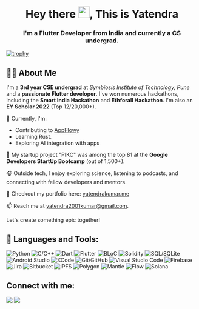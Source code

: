 <!-- <a href="#"><img width="100%" height="auto" src="https://i.imgur.com/iXuL1HG.png" height="175px"/></a> -->

<h1 align="center">Hey there <img src="https://raw.githubusercontent.com/MartinHeinz/MartinHeinz/master/wave.gif" width="30px">, This is Yatendra</h1>
<h3 align="center">I'm a Flutter Developer from India and currently a CS undergrad. </h3>


[![trophy](https://github-profile-trophy.vercel.app/?username=yatendra2001&theme=onedark&title=MultiLanguage,Commits,Repositories,PullRequest,Followers,Joined2020)](https://github.com/yatendra2001/github-profile-trophy)

## 🙋‍♂️ About Me

I'm a **3rd year CSE undergrad** at _Symbiosis Institute of Technology, Pune_ and a **passionate Flutter developer**. I've won numerous hackathons, including the **Smart India Hackathon** and **Ethforall Hackathon**. I'm also an **EY Scholar 2022** (Top 12/20,000+).

🔭 Currently, I'm:
- Contributing to [AppFlowy](https://github.com/AppFlowy-IO/AppFlowy)
- Learning Rust.
- Exploring AI integration with apps

🌟 My startup project "PIKC" was among the top 81 at the **Google Developers StartUp Bootcamp** (out of 1,500+).

🎧 Outside tech, I enjoy exploring science, listening to podcasts, and connecting with fellow developers and mentors.

💼 Checkout my portfolio here: [yatendrakumar.me](https://yatendrakumar.me/)

📫 Reach me at yatendra2001kumar@gmail.com. 

Let's create something epic together!


## 🚀 Languages and Tools:


![Python](https://img.shields.io/badge/Python-3776AB?style=for-the-badge&logo=python&logoColor=white)
![C/C++](https://img.shields.io/badge/C%2FC%2B%2B-00599C?style=for-the-badge&logo=c%2B%2B&logoColor=white)
![Dart](https://img.shields.io/badge/Dart-0175C2?style=for-the-badge&logo=dart&logoColor=white)
![Flutter](https://img.shields.io/badge/Flutter-02569B?style=for-the-badge&logo=flutter&logoColor=white)
![BLoC](https://img.shields.io/badge/BLoC-61DAFB?style=for-the-badge&logo=flutter&logoColor=black)
![Solidity](https://img.shields.io/badge/Solidity-363636?style=for-the-badge&logo=solidity&logoColor=white)
![SQL/SQLite](https://img.shields.io/badge/SQL%2FSQLite-003B57?style=for-the-badge&logo=sqlite&logoColor=white)
![Android Studio](https://img.shields.io/badge/Android_Studio-3DDC84?style=for-the-badge&logo=android-studio&logoColor=white)
![XCode](https://img.shields.io/badge/Xcode-147EFB?style=for-the-badge&logo=xcode&logoColor=white)
![Git/GitHub](https://img.shields.io/badge/Git%2FGitHub-181717?style=for-the-badge&logo=github&logoColor=white)
![Visual Studio Code](https://img.shields.io/badge/Visual_Studio_Code-007ACC?style=for-the-badge&logo=visual-studio-code&logoColor=white)
![Firebase](https://img.shields.io/badge/Firebase-FFCA28?style=for-the-badge&logo=firebase&logoColor=black)
![Jira](https://img.shields.io/badge/Jira-0052CC?style=for-the-badge&logo=jira&logoColor=white)
![Bitbucket](https://img.shields.io/badge/Bitbucket-2684FF?style=for-the-badge&logo=bitbucket&logoColor=white)
![IPFS](https://img.shields.io/badge/IPFS-408A8D?style=for-the-badge&logo=ipfs&logoColor=white)
![Polygon](https://img.shields.io/badge/Polygon-7B43DA?style=for-the-badge&logo=polygon&logoColor=white)
![Mantle](https://img.shields.io/badge/Mantle-000000?style=for-the-badge&logo=mantle&logoColor=white)
![Flow](https://img.shields.io/badge/Flow-3DDC84?style=for-the-badge&logo=flow&logoColor=white)
![Solana](https://img.shields.io/badge/Solana-CA31F9?style=for-the-badge&logo=solana&logoColor=black)



<!-- 
## 📊 My Github Stats

  <br/>
    <a href="https://github.com/yatendra2001/github-readme-stats"><img alt="Yatendra Kumar's Github Stats" src="https://github-readme-stats.vercel.app/api?username=yatendra2001&show_icons=true&count_private=true&theme=tokyonight&hide_border=true&bg_color=0D1117" /></a>

<br/>

[![Top Langs](https://github-readme-stats.vercel.app/api/top-langs/?username=yatendra2001&layout=compact&theme=tokyonight)](https://github.com/yatendra2001/github-readme-stats) -->

## Connect with me:
<p align="left">

<a href = "https://www.linkedin.com/in/yatendra2001/"><img src="https://img.icons8.com/fluent/48/000000/linkedin.png"/></a>
<a href = "https://twitter.com/yatendrakumar27"><img src="https://img.icons8.com/fluent/48/000000/twitter.png"/></a>

</p>
